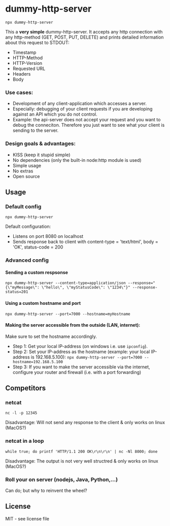 # dummy-http-server

```
npx dummy-http-server
```

This a **very simple** dummy-http-server. It accepts any http connection with any http-method (GET, POST, PUT, DELETE) and prints detailed information about this request to STDOUT:
* Timestamp
* HTTP-Method
* HTTP-Version
* Requested URL
* Headers
* Body

### Use cases:
* Development of any client-application which accesses a server.
* Especially: debugging of your client requests if you are developing against an API which you do not control.
* Example: the api-server does not accept your request and you want to debug the conneciton. Therefore you just want to see what your client is sending to the server.

### Design goals & advantages:
* KISS (keep it stupid simple)
* No dependencies (only the built-in node:http module is used)
* Simple usage
* No extras
* Open source


## Usage

### Default config

```
npx dummy-http-server
```

Default configuration:
* Listens on port 8080 on localhost
* Sends response back to client with content-type = 'text/html', body = 'OK', status-code = 200

### Advanced config

#### Sending a custom respsonse

```
npx dummy-http-server --content-type=application/json --response="{\"myMessage\": \"hello\", \"myStatusCode\": \"1234\"}" --response-status=201
```
#### Using a custom hostname and port

```
npx dummy-http-server --port=7000 --hostname=myHostname
```

#### Making the server accessible from the outside (LAN, internet):
Make sure to set the hostname accordingly.
* Step 1: Get your local IP-address (on windows i.e. use `ipconfig`).
* Step 2: Set your IP-address as the hostname (example: your local IP-address is 192.168.5.100): `npx dummy-http-server --port=7000 --hostname=192.168.5.100`
* Step 3: If you want to make the server accessible via the internet, configure your router and firewall (i.e. with a port forwarding) 


## Competitors

### netcat

```
nc -l -p 12345
```
Disadvantage: Will not send any response to the client & only works on linux (MacOS?)

### netcat in a loop

```
while true; do printf 'HTTP/1.1 200 OK\r\n\r\n' | nc -Nl 8000; done
```
Disadvantage: The output is not very well structred & only works on linux (MacOS?)

### Roll your on server (nodejs, Java, Python,...)
Can do; but why to reinvent the wheel?

## License
MIT - see license file